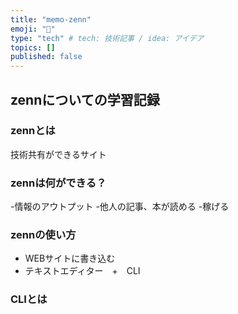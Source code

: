 ```yaml
---
title: "memo-zenn"
emoji: "💬"
type: "tech" # tech: 技術記事 / idea: アイデア
topics: []
published: false
---
```

## zennについての学習記録
### zennとは
技術共有ができるサイト

### zennは何ができる？
-情報のアウトプット
-他人の記事、本が読める
-稼げる

### zennの使い方
- WEBサイトに書き込む
- テキストエディター　+　CLI

### CLIとは
